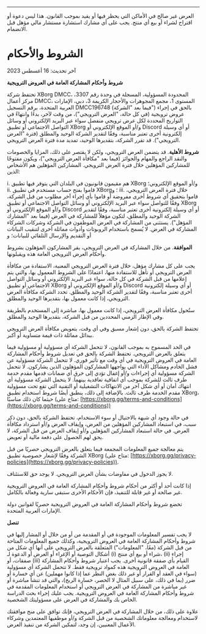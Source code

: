 ---
العرض غير صالح في الأماكن التي يحظر فيها أو يقيد بموجب القانون. هذا ليس دعوة أو اقتراح لشراء أو بيع أي منتج. يجب على أي مشارك استشارة مستشار مالي مؤهل قبل الانضمام.

# الشروط والأحكام

آخر تحديث: 16 أغسطس 2023

**شروط وأحكام المشاركة العامة في العروض الترويجية**

تحتفظ شركة XBorg DMCC، المحدودة المسؤولية، المسجلة في وحدة رقم 3307، مركز أعمال DMCC، المستوى 1، مجمع المجوهرات والأحجار الكريمة 3، دبي، الإمارات العربية المتحدة، برقم التسجيل DMCC196748 (فيما بعد "الشركة") بالحق في إجراء عروض ترويجية (في كل حالة، "العرض الترويجي")، من وقت لآخر، بدءًا وانتهاءً في التواريخ المحددة لكل عرض ترويجي منفصل سواء عبر البريد الإلكتروني أو وسائل التواصل الاجتماعي أو تطبيق XBorg و/أو الموقع الإلكتروني أو Discord أو أي وسيلة إلكترونية أخرى تعتبر مناسبة، وفقًا لتقدير الشركة الوحيد والمطلق (فترة "العرض الترويجي"). قد تقرر الشركة، بتقديرها الوحيد، تمديد مدة فترة العرض الترويجي.

**شروط الأهلية**. قد يتضمن العرض الترويجي، ولكن لا يقتصر على ذلك، المزايا والخصومات والنقد الراجع والمهام والجوائز (فيما بعد "مكافأة العرض الترويجي")، ويكون مفتوحًا للمشاركين المؤهلين خلال فترة العرض الترويجي. المشاركين المؤهلين هم الأشخاص الذين:

i. هم مقيمون قانونيون في البلدان التي يتوفر فيها تطبيق XBorg و/أو الموقع الإلكتروني؛
ii. قاموا بفتح حساب مستخدم في تطبيق XBorg؛ و
iii. خلال فترة العرض الترويجي، قاموا بتحقيق أي شروط أخرى مفروضة أو قاموا بأي إجراء آخر مطلوب من قبل الشركة، وفقًا للتواصل سواء عبر البريد الإلكتروني أو وسائل التواصل الاجتماعي أو تطبيق XBorg و/أو الموقع الإلكتروني أو Discord أو أي وسيلة إلكترونية أخرى تعتبر مناسبة، وفقًا لتقدير الشركة الوحيد والمطلق، لتكون مؤهلاً للمشاركة في العرض (فيما بعد "المشارك المؤهل"). يستثنى من المشاركة في العرض الموظفون في الشركة وشركات الشركاء المشاركة في العرض. لا يُسمح باستخدام الروبوتات وأدوات مماثلة أخرى لتنقيب البيانات أو التقديم والإرسال التلقائي للبيانات؛ و

**الموافقة**. من خلال المشاركة في العرض الترويجي، يقر المشاركون المؤهلون بشروط وأحكام العرض الترويجي العامة هذه ويقبلونها.

يجب على كل مشارك مؤهل، خلال فترة العرض الترويجي المعنية، الاستفادة من مكافأة العرض الترويجي أو تأهل للاستفادة منها، اعتمادًا على الشروط المعمول بها، والتي يتم إعلامها من قبل الشركة في كل حالة، سواء عبر البريد الإلكتروني أو وسائل التواصل الاجتماعي أو تطبيق XBorg و/أو الموقع الإلكتروني أو Discord أو أي وسيلة إلكترونية أخرى تعتبر مناسبة، وفقًا لتقدير الشركة الوحيد والمطلق. تحدد الشركة مكافأة العرض الترويجي، إذا كانت معمول بها، بتقديرها الوحيد والمطلق.

ستُحول مكافأة العرض الترويجي، إذا كانت معمول بها، مباشرة إلى المستخدم بالطريقة وفي الإطار الزمني المحددين من قبل الشركة، بتقديرها الوحيد والمطلق.

تحتفظ الشركة بالحق، دون إشعار مسبق وفي أي وقت، بتعويض مكافأة العرض الترويجي ببدائل مماثلة ذات قيمة متساوية أو أكبر.

في الحد المسموح به بموجب القانون، لا تتحمل الشركة أي مسؤولية أو مسؤولية فيما يتعلق بالعرض الترويجي. تحتفظ الشركة بالحق في تعديل شروط وأحكام المشاركة العامة في العروض الترويجية في أي وقت مع تأثير فوري. لا تتحمل الشركة مسؤولية عن فشل الخادم ومشاكل الأداء التي يواجهها المشاركون المؤهلون الذين يشاركون. لا تتحمل الشركة مسؤولية أي إجراءات و/أو إغفال تؤدي إلى خرق أي ضمانات قدمها مقدم خدمة طرف ثالث للشركة بموجب أي اتفاقية تعاقدية بينهما. لا يتحمل الشركة مسؤولية أي انتهاك أمان أو أي شكل آخر من الانتهاكات التشغيلية أو التقنية التي تقع تحت مسؤولية مقدم الخدمة طرف ثالث. بالإضافة إلى ذلك، ينطبق أيضًا شروط استخدام تطبيق XBorg، حيثما كان ذلك مناسبًا (متاح على: [https://xborg.gg/terms-and-conditions](https://xborg.gg/terms-and-conditions))

في حالة وجود أي شبهة بالاحتيال أو سوء الاستخدام، تحتفظ الشركة بالحق، دون ذكر سبب، في استبعاد المشاركين المؤهلين من العرض، وإيقاف العرض و/أو استرداد مكافأة العرض. في حالة استبعاد المشاركين المؤهلين و/أو إيقاف العرض من قبل الشركة، لا يحق لهم الحصول على دفعة مالية أو تعويض.

يتم معالجة جميع المعلومات المجمعة فيما يتعلق بالعرض الترويجي حصريًا من قبل الشركة وفقًا لإشعار خصوصية تطبيق XBorg (متاح على: [https://xborg.gg/privacy-policies](https://xborg.gg/privacy-policies)).

لا يجوز الدخول في مفاوضات بشأن العرض الترويجي. لا يوجد حق للاستئناف.

إذا كانت أحد أو أكثر من أحكام شروط وأحكام المشاركة العامة في العروض الترويجية غير صالحة أو غير قابلة للتنفيذ، فإن الأحكام الأخرى ستبقى سارية وفعالة بالكامل.

تخضع شروط وأحكام المشاركة العامة في العروض الترويجية حصريًا لقوانين دولة الإمارات العربية المتحدة.

&#x20;

&#x20;

**تنصل**

لا يجب تفسير المعلومات الموجودة في أو المقدمة من أو من خلال أو المشار إليها في شروط وأحكام المشاركة العامة في العروض الترويجية، وكذلك جميع المعلومات المتاحة من قبل الشركة (معًا، "المعلومات") المتعلقة بالعرض الترويجي على أنها أي شكل من أشكال التوصية أو الإغراء أو العرض أو الدعوة لـ (i) شراء أو بيع أي منتج، (ii) إجراء صفقات، أو (iii) القيام بأي صفقة قانونية أخرى. يجب اعتبار شروط وأحكام المشاركة العامة في العروض الترويجية هذه كمواد ترويجية فقط. لا تتحمل الشركة أي مسؤولية (سواء في العقد أو القرار أو غير ذلك بغض النظر عما إذا كانوا مهملين) عن أي خسارة أو ضرر (بما في ذلك، على سبيل المثال لا الحصر، خسارة الربح)، والتي قد تنشأ مباشرة أو غير مباشرة من المشاركة في العرض الترويجي أو استخدام المعلومات المقدمة في شروط وأحكام المشاركة العامة في العروض الترويجية. يجب عليك إجراء بحث الدراسة الخاص بك والمشاركة في العرض على مسؤوليتك الشخصية.

&#x20;

علاوة على ذلك، من خلال المشاركة في العرض الترويجي، فإنك توافق على منح موافقتك لاستخدام ومعالجة معلوماتك الشخصية من قبل الشركة و/أو موظفيها المعتمدين وشركاء الأعمال المعنيين، إن وجد، لتمكين الشركة من تنفيذ العرض.